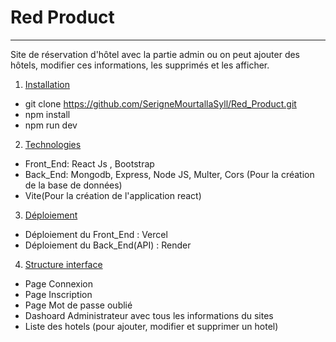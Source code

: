 # Red Product
***
Site de réservation d'hôtel avec la partie admin ou on peut ajouter des hôtels, modifier ces informations, les supprimés et les afficher.

1. [Installation](#installation)
* git clone https://github.com/SerigneMourtallaSyll/Red_Product.git
* npm install
* npm run dev
2. [Technologies](#technologies)
* Front_End: React Js , Bootstrap
* Back_End: Mongodb, Express, Node JS, Multer, Cors  (Pour la création de la base de données)
* Vite(Pour la création de l'application react)
3. [Déploiement](#deploiements)
* Déploiement du Front_End : Vercel
* Déploiement du Back_End(API) : Render
4. [Structure interface](#structure_interface)
* Page Connexion
* Page Inscription
* Page Mot de passe oublié
* Dashoard Administrateur avec tous les informations du sites
* Liste des hotels (pour ajouter, modifier et supprimer un hotel)
